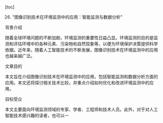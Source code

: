 
[toc]                    
                
                
26. "图像识别技术在环境监测中的应用：智能监测与数据分析"

背景介绍

随着全球环境问题的不断加剧，环境监测的重要性日益凸显。环境监测的目的是监测和评估环境中的各种元素、污染物和自然现象等，以便为环境保护决策提供科学依据。近年来，随着人工智能技术的不断发展，图像识别技术在环境监测中的应用也越来越广泛。

文章目的

本文旨在介绍图像识别技术在环境监测中的应用，包括智能监测和数据分析方面的应用。本文还将探讨相关技术比较，并重点介绍如何优化和改进环境监测中的应用。

目标受众

本文主要面向环境监测领域的专家、学者、工程师和技术人员。此外，对于对人工智能技术感兴趣的读者，也可以一

